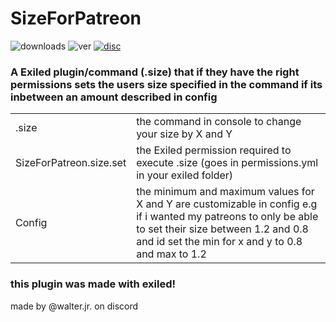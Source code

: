 # SizeForPatreon
![downloads](https://img.shields.io/github/downloads/Waltuhs/SizeForPatreon/total?logo=github&style=for-the-badge)
![ver](https://img.shields.io/github/v/release/Waltuhs/SizeForPatreon?include_prereleases&logo=github&style=for-the-badge)
[![disc](https://img.shields.io/discord/1235681501849321482?label=Discord&logo=discord&style=for-the-badge)](https://discord.gg/MQAcPFJRkR)
### A Exiled plugin/command (.size) that if they have the right permissions sets the users size specified in the command if its inbetween an amount described in config
| |  |
| --- | --- |
| .size | the command in console to change your size by X and Y |
| SizeForPatreon.size.set | the Exiled permission required to execute .size (goes in permissions.yml in your exiled folder) |
| Config | the minimum and maximum values for X and Y are customizable in config e.g if i wanted my patreons to only be able  to set their size between 1.2 and 0.8 and id set the min for x and y to 0.8 and max to 1.2 |
### this plugin was made with exiled!
made by @walter.jr. on discord

